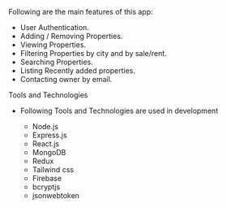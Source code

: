 Following are the main features of this app:

  - User Authentication.
  - Adding / Removing Properties.
  - Viewing Properties.
  - Filtering Properties by city and by sale/rent.
  - Searching Properties.
  - Listing Recently added properties.
  - Contacting owner by email.

Tools and Technologies

- Following Tools and Technologies are used in development

   - Node.js
   - Express.js
   - React.js
   - MongoDB
   - Redux
   - Tailwind css
   - Firebase
   - bcryptjs
   - jsonwebtoken
